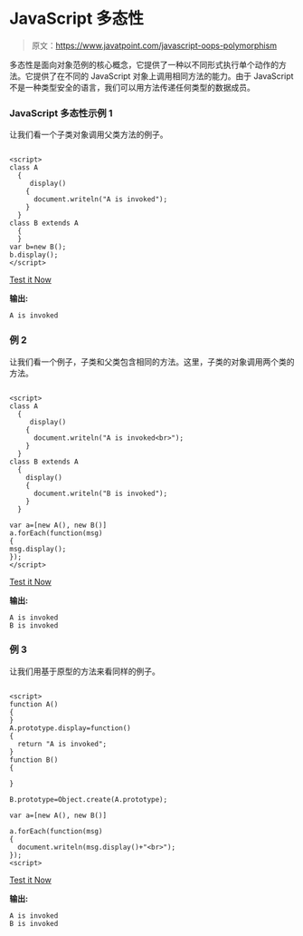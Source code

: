 # JavaScript 多态性

> 原文：<https://www.javatpoint.com/javascript-oops-polymorphism>

多态性是面向对象范例的核心概念，它提供了一种以不同形式执行单个动作的方法。它提供了在不同的 JavaScript 对象上调用相同方法的能力。由于 JavaScript 不是一种类型安全的语言，我们可以用方法传递任何类型的数据成员。

### JavaScript 多态性示例 1

让我们看一个子类对象调用父类方法的例子。

```

<script>
class A
  {
     display()
    {
      document.writeln("A is invoked");
    }
  }
class B extends A
  {
  }
var b=new B();
b.display();
</script>

```

[Test it Now](https://www.javatpoint.com/oprweb/test.jsp?filename=JavaScriptPolymorphismExample1)

**输出:**

```
A is invoked

```

### 例 2

让我们看一个例子，子类和父类包含相同的方法。这里，子类的对象调用两个类的方法。

```

<script>
class A
  {
     display()
    {
      document.writeln("A is invoked<br>");
    }
  }
class B extends A
  {
    display()
    {
      document.writeln("B is invoked");
    }
  }

var a=[new A(), new B()]
a.forEach(function(msg)
{
msg.display();
});
</script>

```

[Test it Now](https://www.javatpoint.com/oprweb/test.jsp?filename=JavaScriptPolymorphismExample2)

**输出:**

```
A is invoked
B is invoked

```

### 例 3

让我们用基于原型的方法来看同样的例子。

```

<script>
function A()
{
}
A.prototype.display=function()
{
  return "A is invoked";
}
function B()
{

}

B.prototype=Object.create(A.prototype);

var a=[new A(), new B()]

a.forEach(function(msg)
{
  document.writeln(msg.display()+"<br>");
});
<script>

```

[Test it Now](https://www.javatpoint.com/oprweb/test.jsp?filename=JavaScriptPolymorphismExample3)

**输出:**

```
A is invoked
B is invoked

```